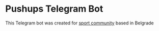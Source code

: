 # Pushups Telegram Bot

This Telegram bot was created for [sport community](https://t.me/GYMMEGANG) based in Belgrade
